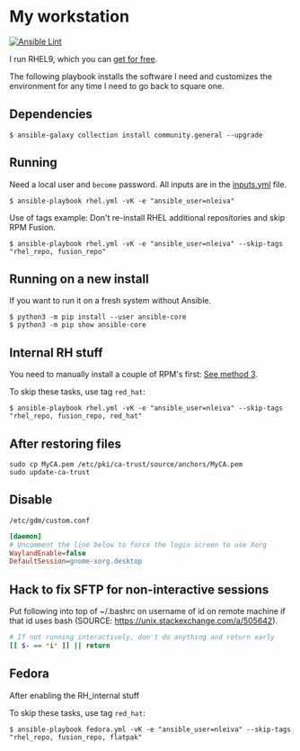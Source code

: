 # My workstation
[![Ansible Lint](https://github.com/nleiva/ansible-workstation/actions/workflows/ansible_lint.yml/badge.svg)](https://github.com/nleiva/ansible-workstation/actions/workflows/ansible_lint.yml)

I run RHEL9, which you can [get for free](https://developers.redhat.com/articles/faqs-no-cost-red-hat-enterprise-linux#general).

The following playbook installs the software I need and customizes the environment for any time I need to go back to square one.

## Dependencies

```
$ ansible-galaxy collection install community.general --upgrade
```

## Running

Need a local user and `become` password. All inputs are in the [inputs.yml](inputs.yml) file.

```
$ ansible-playbook rhel.yml -vK -e "ansible_user=nleiva"
```

Use of tags example: Don't re-install RHEL additional repositories and skip RPM Fusion.

```
$ ansible-playbook rhel.yml -vK -e "ansible_user=nleiva" --skip-tags "rhel_repo, fusion_repo"
```

## Running on a new install

If you want to run it on a fresh system without Ansible.

```
$ python3 -m pip install --user ansible-core
$ python3 -m pip show ansible-core
```

## Internal RH stuff

You need to manually install a couple of RPM's first: [See method 3](https://redhat.service-now.com/help?id=kb_article_view&sysparm_article=KB0005424).

To skip these tasks, use tag `red_hat`:

```
$ ansible-playbook rhel.yml -vK -e "ansible_user=nleiva" --skip-tags "rhel_repo, fusion_repo, red_hat"
```

## After restoring files

```
sudo cp MyCA.pem /etc/pki/ca-trust/source/anchors/MyCA.pem
sudo update-ca-trust
```

## Disable

`/etc/gdm/custom.conf`

```ini
[daemon]
# Uncomment the line below to force the login screen to use Xorg
WaylandEnable=false
DefaultSession=gnome-xorg.desktop
```
## Hack to fix SFTP for non-interactive sessions

Put following into top of ~/.bashrc on username of id on remote machine if that id uses bash (SOURCE: https://unix.stackexchange.com/a/505642).

```bash
# If not running interactively, don't do anything and return early
[[ $- == *i* ]] || return  
```

## Fedora

After enabling the RH_internal stuff

To skip these tasks, use tag `red_hat`:

```
$ ansible-playbook fedora.yml -vK -e "ansible_user=nleiva" --skip-tags "rhel_repo, fusion_repo, flatpak"
```
